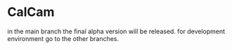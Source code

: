 # CalCam


in the main branch the final alpha version will be released. for development environment  go to the other branches.
